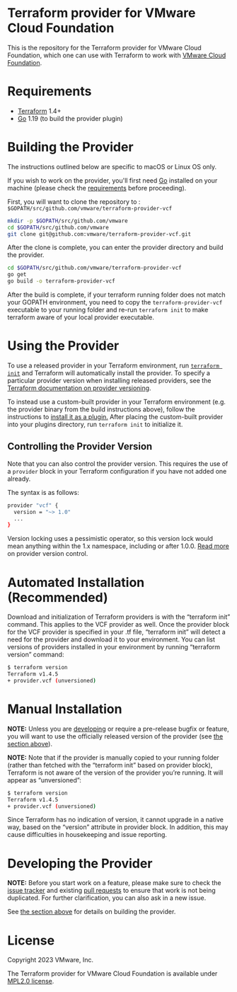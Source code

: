 # Terraform provider for VMware Cloud Foundation

This is the repository for the Terraform provider for VMware Cloud Foundation, which one can use with
Terraform to work with [VMware Cloud Foundation](https://www.vmware.com/products/cloud-foundation.html).

# Requirements


- [Terraform](https://www.terraform.io/downloads.html) 1.4+
- [Go](https://golang.org/doc/install) 1.19 (to build the provider plugin)


# Building the Provider

The instructions outlined below are specific to macOS or Linux OS only.

If you wish to work on the provider, you'll first need [Go](http://www.golang.org) installed on your machine (please check the [requirements](https://github.com/vmware/terraform-provider-vcf#requirements) before proceeding).

First, you will want to clone the repository to : `$GOPATH/src/github.com/vmware/terraform-provider-vcf`

```sh
mkdir -p $GOPATH/src/github.com/vmware
cd $GOPATH/src/github.com/vmware
git clone git@github.com:vmware/terraform-provider-vcf.git
```

After the clone is complete, you can enter the provider directory and build the provider.

```sh
cd $GOPATH/src/github.com/vmware/terraform-provider-vcf
go get
go build -o terraform-provider-vcf
```

After the build is complete, if your terraform running folder does not match your GOPATH environment, you need to copy the `terraform-provider-vcf` executable to your running folder and re-run `terraform init` to make terraform aware of your local provider executable.


# Using the Provider

To use a released provider in your Terraform environment, run [`terraform init`](https://www.terraform.io/docs/commands/init.html) and Terraform will automatically install the provider. To specify a particular provider version when installing released providers, see the [Terraform documentation on provider versioning](https://www.terraform.io/docs/configuration/providers.html#version-provider-versions).

To instead use a custom-built provider in your Terraform environment (e.g. the provider binary from the build instructions above), follow the instructions to [install it as a plugin.](https://www.terraform.io/docs/plugins/basics.html#installing-plugins) After placing the custom-built provider into your plugins directory,  run `terraform init` to initialize it.


## Controlling the Provider Version

Note that you can also control the provider version. This requires the use of a
`provider` block in your Terraform configuration if you have not added one
already.

The syntax is as follows:

```sh
provider "vcf" {
  version = "~> 1.0"
  ...
}
```

Version locking uses a pessimistic operator, so this version lock would mean
anything within the 1.x namespace, including or after 1.0.0. [Read
more][provider-vc] on provider version control.

[provider-vc]: https://www.terraform.io/docs/configuration/providers.html#provider-versions


# Automated Installation (Recommended)

Download and initialization of Terraform providers is with the “terraform init” command. This applies to the VCF provider as well. Once the provider block for the VCF provider is specified in your .tf file, “terraform init” will detect a need for the provider and download it to your environment.
You can list versions of providers installed in your environment by running “terraform version” command:

```sh
$ terraform version
Terraform v1.4.5
+ provider.vcf (unversioned)
```


# Manual Installation

**NOTE:** Unless you are [developing](#developing-the-provider) or require a
pre-release bugfix or feature, you will want to use the officially released
version of the provider (see [the section above](#using-the-provider)).

**NOTE:** Note that if the provider is manually copied to your running folder (rather than fetched with the “terraform init” based on provider block), Terraform is not aware of the version of the provider you’re running. It will appear as “unversioned”:

```sh
$ terraform version
Terraform v1.4.5
+ provider.vcf (unversioned)
```

Since Terraform has no indication of version, it cannot upgrade in a native way, based on the “version” attribute in provider block.
In addition, this may cause difficulties in housekeeping and issue reporting.


# Developing the Provider

**NOTE:** Before you start work on a feature, please make sure to check the
[issue tracker][gh-issues] and existing [pull requests][gh-prs] to ensure that
work is not being duplicated. For further clarification, you can also ask in a
new issue.

[gh-issues]: https://github.com/vmware/terraform-provider-vcf/issues
[gh-prs]: https://github.com/vmware/terraform-provider-vcf/pulls

See [the section above](#building-the-provider) for details on building the
provider.

# License

Copyright 2023 VMware, Inc.

The Terraform provider for VMware Cloud Foundation is available under [MPL2.0 license](https://github.com/vmware/terraform-provider-vcf/blob/master/LICENSE).
